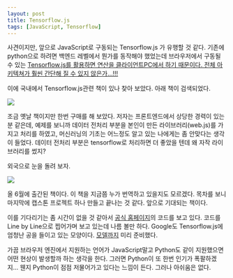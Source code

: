 ```yaml
---
layout: post
title: Tensorflow.js
tags: [JavaScript, Tensorflow]
---
```




사견이지만, 앞으로 JavaScript로 구동되는 Tensorflow.js 가 유행할 것 같다. 기존에 python으로 하려면 백엔드 레벨에서 뭔가를 동작해야 했었는데 브라우저에서 구동될 수 있는 <u>Tensorflow.js를 활용하면 연산을 클라이언트PC에서 하기 때문이다. 전체 아키텍쳐가 훨씬 간단해 질 수 있지 않은가...!!!</u>

이에 국내에서 Tensorflow.js관련 책이 있나 찾아 보았다. 아래 책이 검색되었다. 

![](http://image.kyobobook.co.kr/images/book/large/430/l9791196672430.jpg)

조금 옛날 책이지만 한번 구매를 해 보았다. 저자는 프론트엔드에서 상당한 경력이 있는 분 같은데, 예제를 보니까 데이터 전처리 부분을 본인이 만든 라이브러리(web.js)를 가지고 처리를 하였고, 머신러닝의 기초는 어느정도 알고 있는 나에게는 좀 안맞다는 생각이 들었다. 데이터 전처리 부분은 tensorflow로 처리하면 더 좋았을 텐데 왜 자작 라이브러리를 썼지?

외국으로 눈을 돌려 보자.

![](https://m.media-amazon.com/images/I/819laFovqZS._AC_UY218_.jpg)

올 6월에 출간된 책이다. 이 책을 지금쯤 누가 번역하고 있을지도 모르겠다. 목차를 보니 마지막에 캡스톤 프로젝트 하나 만들고 끝나는 것 같다. 앞으로 기대되는 책이다. 

이를 기다리기는 좀 시간이 없을 것 같아서 [공식 홈페이지](https://www.tensorflow.org/js/tutorials?hl=ko)의 코드를 보고 있다. 코드를 Line by Line으로 찝어가며 보고 있는데 나름 볼만 하다. Google도 Tensorflow.js에 엄청난 공을 들이고 있는 모양이다. [모델까지](https://www.tensorflow.org/js/models?hl=ko) 미리 준비했다. 



가끔 브라우저 엔진에서 지원하는 언어가 JavaScript말고 Python도 같이 지원했으면 어떤 현상이 발생할까 하는 생각을 한다. 그러면 Python이 또 한번 인기가 폭팔하겠지...  웬지 Python이 점점 저물어가고 있다는 느낌이 든다. 그러나 아쉬움은 없다. 

